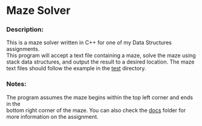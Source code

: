# Maze Solver

### Description:  
This is a maze solver written in C++ for one of my Data Structures assignments.  
This program will accept a text file containing a maze, solve the maze using  
stack data structures, and output the result to a desired location. The maze  
text files should follow the example in the [test](tests/) directory.  

### Notes:  
The program assumes the maze begins within the top left corner and ends in the  
bottom right corner of the maze. You can also check the [docs](dosc/) folder for  
more information on the assignment.  
